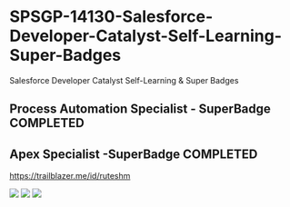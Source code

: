 # SPSGP-14130-Salesforce-Developer-Catalyst-Self-Learning-Super-Badges
Salesforce Developer Catalyst Self-Learning &amp; Super Badges

## Process Automation Specialist - SuperBadge  COMPLETED
## Apex Specialist -SuperBadge COMPLETED

https://trailblazer.me/id/ruteshm

<img src="Salesforce Developer Catalyst completion Status.jpg" >

<img src="MY Trailhead.jpg" >

<img src="Process Automation Specialist- SuperBadge.jpg" >

